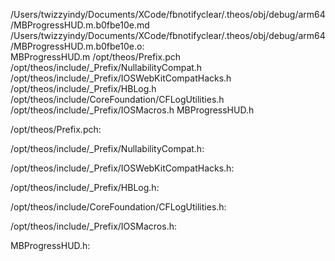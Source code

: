 /Users/twizzyindy/Documents/XCode/fbnotifyclear/.theos/obj/debug/arm64/MBProgressHUD.m.b0fbe10e.md /Users/twizzyindy/Documents/XCode/fbnotifyclear/.theos/obj/debug/arm64/MBProgressHUD.m.b0fbe10e.o: \
  MBProgressHUD.m /opt/theos/Prefix.pch \
  /opt/theos/include/_Prefix/NullabilityCompat.h \
  /opt/theos/include/_Prefix/IOSWebKitCompatHacks.h \
  /opt/theos/include/_Prefix/HBLog.h \
  /opt/theos/include/CoreFoundation/CFLogUtilities.h \
  /opt/theos/include/_Prefix/IOSMacros.h MBProgressHUD.h

/opt/theos/Prefix.pch:

/opt/theos/include/_Prefix/NullabilityCompat.h:

/opt/theos/include/_Prefix/IOSWebKitCompatHacks.h:

/opt/theos/include/_Prefix/HBLog.h:

/opt/theos/include/CoreFoundation/CFLogUtilities.h:

/opt/theos/include/_Prefix/IOSMacros.h:

MBProgressHUD.h:
